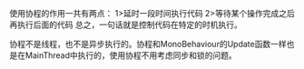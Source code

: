 使用协程的作用一共有两点：
	1>延时一段时间执行代码
	2>等待某个操作完成之后再执行后面的代码
	总之，一句话就是控制代码在特定的时机执行。

协程不是线程，也不是异步执行的。协程和MonoBehaviour的Update函数一样也是在MainThread中执行的，使用协程不用考虑同步和锁的问题。